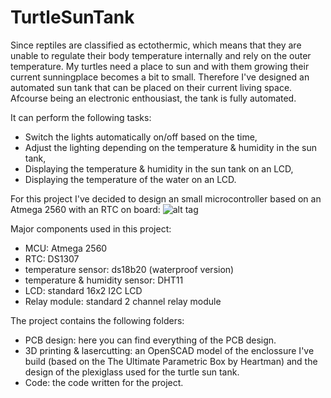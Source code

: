 # TurtleSunTank
Since reptiles are classified as ectothermic, which means that they are unable to regulate their body temperature internally and rely on the outer temperature. My turtles need a place to sun and with them growing their current sunningplace becomes a bit to small. Therefore I've designed an automated sun tank that can be placed on their current living space. Afcourse being an electronic enthousiast, the tank is fully automated.

It can perform the following tasks:
- Switch the lights automatically on/off based on the time,
- Adjust the lighting depending on the temperature & humidity in the sun tank,
- Displaying the temperature & humidity in the sun tank on an LCD,
- Displaying the temperature of the water on an LCD.

For this project I've decided to design an small microcontroller based on an Atmega 2560 with an RTC on board:
![alt tag](https://i.imgur.com/WsGML3I.png "PCB design")

Major components used in this project:
- MCU: Atmega 2560
- RTC: DS1307
- temperature sensor: ds18b20 (waterproof version)
- temperature & humidity sensor: DHT11
- LCD: standard 16x2 I2C LCD
- Relay module: standard 2 channel relay module

The project contains the following folders:
- PCB design: here you can find everything of the PCB design.
- 3D printing & lasercutting: an OpenSCAD model of the enclossure I've build (based on the The Ultimate Parametric Box by Heartman) and the design of the plexiglass used for the turtle sun tank.
- Code: the code written for the project.
